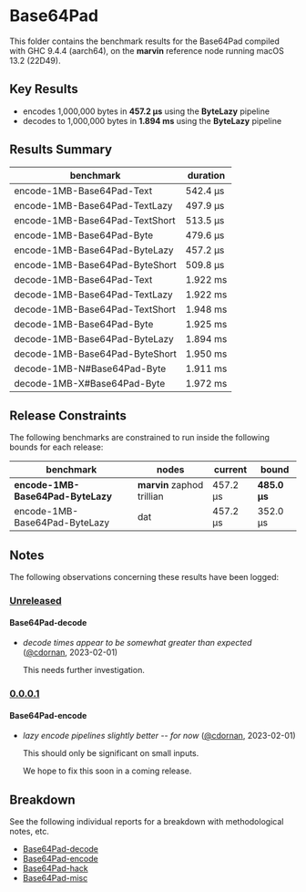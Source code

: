 # Base64Pad

This folder contains the benchmark results for the Base64Pad compiled with GHC 9.4.4 (aarch64), on the 
**marvin** reference node running macOS 13.2 (22D49).

## Key Results

* encodes 1,000,000 bytes in **457.2 μs** using the **ByteLazy** pipeline
* decodes to 1,000,000 bytes in **1.894 ms** using the **ByteLazy** pipeline

## Results Summary

| benchmark                      | duration |
| ------------------------------ | -------- |
| encode-1MB-Base64Pad-Text      | 542.4 μs |
| encode-1MB-Base64Pad-TextLazy  | 497.9 μs |
| encode-1MB-Base64Pad-TextShort | 513.5 μs |
| encode-1MB-Base64Pad-Byte      | 479.6 μs |
| encode-1MB-Base64Pad-ByteLazy  | 457.2 μs |
| encode-1MB-Base64Pad-ByteShort | 509.8 μs |
| decode-1MB-Base64Pad-Text      | 1.922 ms |
| decode-1MB-Base64Pad-TextLazy  | 1.922 ms |
| decode-1MB-Base64Pad-TextShort | 1.948 ms |
| decode-1MB-Base64Pad-Byte      | 1.925 ms |
| decode-1MB-Base64Pad-ByteLazy  | 1.894 ms |
| decode-1MB-Base64Pad-ByteShort | 1.950 ms |
| decode-1MB-N#Base64Pad-Byte    | 1.911 ms |
| decode-1MB-X#Base64Pad-Byte    | 1.972 ms |

## Release Constraints

The following benchmarks are constrained to run inside the following bounds for each release:

| benchmark                         | nodes                      | current  | bound        |
| --------------------------------- | -------------------------- | -------- | ------------ |
| **encode-1MB-Base64Pad-ByteLazy** | **marvin** zaphod trillian | 457.2 μs | **485.0 μs** |
| encode-1MB-Base64Pad-ByteLazy     | dat                        | 457.2 μs | 352.0 μs     |

## Notes

The following observations concerning these results have been logged:

### [Unreleased]

#### Base64Pad-decode

* _decode times appear to be somewhat greater than expected_ ([@cdornan], 2023-02-01)

    This needs further investigation.

### [0.0.0.1]

#### Base64Pad-encode

* _lazy encode pipelines slightly better -- for now_ ([@cdornan], 2023-02-01)

    This should only be significant on small inputs.

    We hope to fix this soon in a coming release.

[Unreleased]: <https://github.com/cdornan/polymede-benchmarks>
[0.0.0.1]: <https://github.com/cdornan/polymede-benchmarks>
[@cdornan]: <https://github.com/cdornan>

## Breakdown

See the following individual reports for a breakdown with methodological notes, etc.

* [Base64Pad-decode]
* [Base64Pad-encode]
* [Base64Pad-hack]
* [Base64Pad-misc]

[Base64Pad-encode]: <./Base64Pad-encode/index.html>
[Base64Pad-misc]: <./Base64Pad-misc/index.html>
[Base64Pad-hack]: <./Base64Pad-hack/index.html>
[Base64Pad-decode]: <./Base64Pad-decode/index.html>

